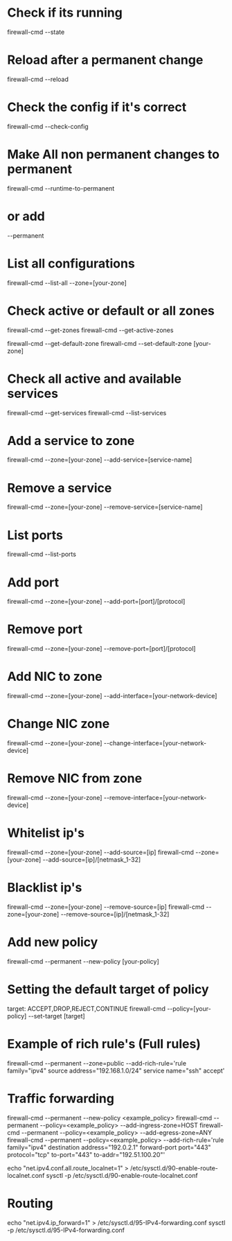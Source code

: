 # Check if its running
firewall-cmd --state

# Reload after a permanent change
firewall-cmd --reload

# Check the config if it's correct
firewall-cmd --check-config

# Make All non permanent changes to permanent
firewall-cmd --runtime-to-permanent
# or add
--permanent

# List all configurations 
firewall-cmd --list-all --zone=[your-zone]

# Check active or default or all zones
firewall-cmd --get-zones
firewall-cmd --get-active-zones

firewall-cmd --get-default-zone
firewall-cmd --set-default-zone [your-zone]

# Check all active and available services
firewall-cmd --get-services
firewall-cmd --list-services

# Add a service to zone
firewall-cmd --zone=[your-zone] --add-service=[service-name]

# Remove a service
firewall-cmd --zone=[your-zone] --remove-service=[service-name]

# List ports
firewall-cmd --list-ports

# Add port
firewall-cmd --zone=[your-zone] --add-port=[port]/[protocol]

# Remove port
firewall-cmd --zone=[your-zone] --remove-port=[port]/[protocol]

# Add NIC to zone
firewall-cmd --zone=[your-zone] --add-interface=[your-network-device]

# Change NIC zone
firewall-cmd --zone=[your-zone] --change-interface=[your-network-device]

# Remove NIC from zone
firewall-cmd --zone=[your-zone] --remove-interface=[your-network-device]

# Whitelist ip's
firewall-cmd --zone=[your-zone] --add-source=[ip]
firewall-cmd --zone=[your-zone] --add-source=[ip]/[netmask_1-32]

# Blacklist ip's
firewall-cmd --zone=[your-zone] --remove-source=[ip]
firewall-cmd --zone=[your-zone] --remove-source=[ip]/[netmask_1-32]

# Add new policy
firewall-cmd --permanent --new-policy [your-policy]

# Setting the default target of policy
target: ACCEPT,DROP,REJECT,CONTINUE
firewall-cmd --policy=[your-policy] --set-target [target]

# Example of rich rule's (Full rules)
firewall-cmd --permanent --zone=public --add-rich-rule='rule family="ipv4" source address="192.168.1.0/24" service name="ssh" accept'


# Traffic forwarding
firewall-cmd --permanent --new-policy <example_policy>
firewall-cmd --permanent --policy=<example_policy> --add-ingress-zone=HOST
firewall-cmd --permanent --policy=<example_policy> --add-egress-zone=ANY
firewall-cmd --permanent --policy=<example_policy> --add-rich-rule='rule
family="ipv4" destination address="192.0.2.1" forward-port port="443" protocol="tcp" to-port="443" to-addr="192.51.100.20"'

echo "net.ipv4.conf.all.route_localnet=1" > /etc/sysctl.d/90-enable-route-localnet.conf
sysctl -p /etc/sysctl.d/90-enable-route-localnet.conf

# Routing

echo "net.ipv4.ip_forward=1" > /etc/sysctl.d/95-IPv4-forwarding.conf
sysctl -p /etc/sysctl.d/95-IPv4-forwarding.conf